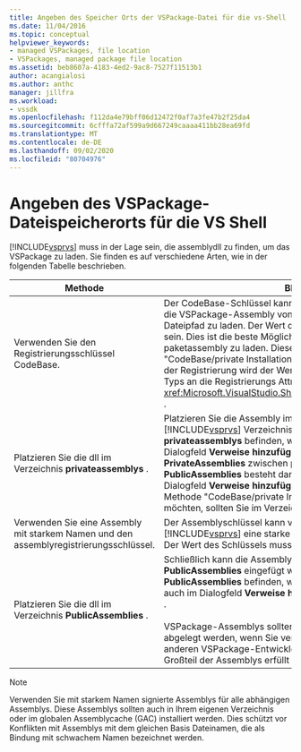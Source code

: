 ```yaml
---
title: Angeben des Speicher Orts der VSPackage-Datei für die vs-Shell | Microsoft-Dokumentation
ms.date: 11/04/2016
ms.topic: conceptual
helpviewer_keywords:
- managed VSPackages, file location
- VSPackages, managed package file location
ms.assetid: beb8607a-4183-4ed2-9ac8-7527f11513b1
author: acangialosi
ms.author: anthc
manager: jillfra
ms.workload:
- vssdk
ms.openlocfilehash: f112da4e79bff06d12472f0af7a3fe47b2f25da4
ms.sourcegitcommit: 6cfffa72af599a9d667249caaaa411bb28ea69fd
ms.translationtype: MT
ms.contentlocale: de-DE
ms.lasthandoff: 09/02/2020
ms.locfileid: "80704976"
---
```

# <a name="specifying-vspackage-file-location-to-the-vs-shell"></a>Angeben des VSPackage-Dateispeicherorts für die VS Shell
[!INCLUDE[vsprvs](../../code-quality/includes/vsprvs_md.md)] muss in der Lage sein, die assemblydll zu finden, um das VSPackage zu laden. Sie finden es auf verschiedene Arten, wie in der folgenden Tabelle beschrieben.

| Methode | BESCHREIBUNG |
| - | - |
| Verwenden Sie den Registrierungsschlüssel CodeBase. | Der CodeBase-Schlüssel kann verwendet werden, um [!INCLUDE[vsprvs](../../code-quality/includes/vsprvs_md.md)] die VSPackage-Assembly von einem beliebigen voll qualifizierten Dateipfad zu laden. Der Wert des Schlüssels sollte der Dateipfad zur DLL sein. Dies ist die beste Möglichkeit, [!INCLUDE[vsprvs](../../code-quality/includes/vsprvs_md.md)] Ihre paketassembly zu laden. Diese Technik wird manchmal auch als "CodeBase/private Installation Directory-Technik" bezeichnet. Während der Registrierung wird der Wert der Codebasis über eine Instanz des Typs an die Registrierungs Attribut Klassen übermittelt <xref:Microsoft.VisualStudio.Shell.RegistrationAttribute.RegistrationContext> . |
| Platzieren Sie die dll im Verzeichnis **privateassemblys** . | Platzieren Sie die Assembly im Unterverzeichnis **privateassemblys** des [!INCLUDE[vsprvs](../../code-quality/includes/vsprvs_md.md)] Verzeichnisses. Assemblys, die sich in **privateassemblys** befinden, werden automatisch erkannt, sind aber im Dialogfeld **Verweise hinzufügen** nicht sichtbar. Der Unterschied **PrivateAssemblies** zwischen privateassemassemblys und **PublicAssemblies** besteht darin, dass Assemblys in **PublicAssemblies** im Dialogfeld **Verweise hinzufügen** aufgelistet werden. Wenn Sie die Methode "CodeBase/private Installation Directory" nicht verwenden möchten, sollten Sie im Verzeichnis " **privateassemblys** " installieren. |
| Verwenden Sie eine Assembly mit starkem Namen und den assemblyregistrierungsschlüssel. | Der Assemblyschlüssel kann verwendet werden, um explizit [!INCLUDE[vsprvs](../../code-quality/includes/vsprvs_md.md)] eine starke benannte VSPackage-Assembly zu laden. Der Wert des Schlüssels muss der starke Name der Assembly sein. |
| Platzieren Sie die dll im Verzeichnis **PublicAssemblies** . | Schließlich kann die Assembly auch in das Unterverzeichnis **PublicAssemblies** eingefügt werden. Assemblys, die sich in **PublicAssemblies** befinden, werden automatisch erkannt. Sie werden auch im Dialogfeld **Verweise hinzufügen** in angezeigt [!INCLUDE[vsprvs](../../code-quality/includes/vsprvs_md.md)] .<br /><br /> VSPackage-Assemblys sollten nur im Verzeichnis **PublicAssemblies** abgelegt werden, wenn Sie verwaltete Komponenten enthalten, die von anderen VSPackage-Entwicklern wieder verwendet werden sollen. Der Großteil der Assemblys erfüllt dieses Kriterium nicht. |

> [!NOTE]
> Verwenden Sie mit starkem Namen signierte Assemblys für alle abhängigen Assemblys. Diese Assemblys sollten auch in Ihrem eigenen Verzeichnis oder im globalen Assemblycache (GAC) installiert werden. Dies schützt vor Konflikten mit Assemblys mit dem gleichen Basis Dateinamen, die als Bindung mit schwachem Namen bezeichnet werden.
